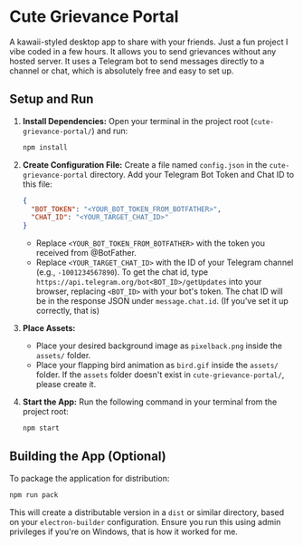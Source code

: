 # Cute Grievance Portal

A kawaii-styled desktop app to share with your friends. Just a fun project I vibe coded in a few hours. It allows you to send grievances without any hosted server. It uses a Telegram bot to send messages directly to a channel or chat, which is absolutely free and easy to set up. 

## Setup and Run

1.  **Install Dependencies:**
    Open your terminal in the project root (`cute-grievance-portal/`) and run:
    ```bash
    npm install
    ```

2.  **Create Configuration File:**
    Create a file named `config.json` in the `cute-grievance-portal` directory.
    Add your Telegram Bot Token and Chat ID to this file:
    ```json
    {
      "BOT_TOKEN": "<YOUR_BOT_TOKEN_FROM_BOTFATHER>",
      "CHAT_ID": "<YOUR_TARGET_CHAT_ID>"
    }
    ```
    *   Replace `<YOUR_BOT_TOKEN_FROM_BOTFATHER>` with the token you received from @BotFather.
    *   Replace `<YOUR_TARGET_CHAT_ID>` with the ID of your Telegram channel (e.g., `-1001234567890`). To get the chat id, type ```https://api.telegram.org/bot<BOT_ID>/getUpdates``` into your browser, replacing `<BOT_ID>` with your bot's token. The chat ID will be in the response JSON under `message.chat.id`. (If you've set it up correctly, that is)

3.  **Place Assets:**
    *   Place your desired background image as `pixelback.png` inside the `assets/` folder.
    *   Place your flapping bird animation as `bird.gif` inside the `assets/` folder.
    If the `assets` folder doesn't exist in `cute-grievance-portal/`, please create it.

4.  **Start the App:**
    Run the following command in your terminal from the project root:
    ```bash
    npm start
    ```

## Building the App (Optional)

To package the application for distribution:

```bash
npm run pack
```
This will create a distributable version in a `dist` or similar directory, based on your `electron-builder` configuration. Ensure you run this using admin privileges if you're on Windows, that is how it worked for me.
